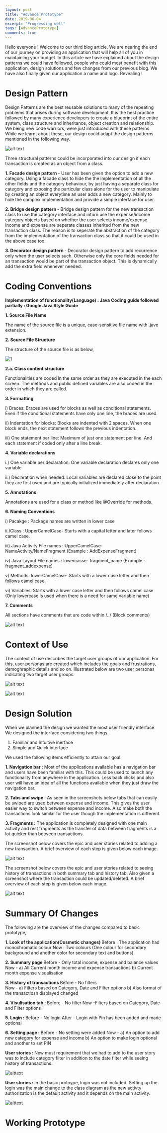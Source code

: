 ```yaml
---
layout: post
title: "Advance Prototype"
date: 2019-06-04
excerpt: "Progressing well"
tags: [AdvancePrototype]
comments: true
---
```


Hello everyone ! Welcome to our third blog article. We are nearing the end of our journey on providing an application that will help all of you in maintaining your budget. In this article we have explained about the design patterns we could have followed, people who could most benefit with this application, design solutions and few changes from our previous blog. We have also finally given our application a name and logo. Revealing !  

<h1><b>Design Pattern</b></h1>

Design Patterns are the best reusable solutions to many of the repeating problems that arises during software development. It is the best practice followed by many experience developers to create a blueprint of the entire system, class structure and inheritance, object creation and relationship. We being new code warriors, were just introduced with these patterns. While we learnt about these, our design could adapt the design patterns mentioned in the following way. 

![alt text](https://live.staticflickr.com/65535/47961790128_3c1a5dc28a_o_d.jpg)

Three structural patterns could be incorporated into our design if each transaction is created as an object from a class. 

<b> 1. Facade design pattern </b> - User has been given the option to add a new category. Using a facade class to hide the the implementation of all the other fields and the category behaviour, by just having a separate class for category and exposing the particular class alone for the user to manipulate by creating an object everytime an user adds a new category. Mainly to hide the complex implementation and provide a simple interface for user. 

<b> 2. Bridge design pattern </b> - Bridge design pattern for the new transaction class to use the category interface and inturn use the expense/income category objects based on whether the user selects income/expense. Income and expense are seperate classes inherited from the new transaction class. The reason is to seperate the abstraction of the category from the implementation of the transaction class so that it could be used in the above case too. 

<b> 3. Decorator design pattern </b> - Decorator design pattern to add recurrence only when the user selects such. Otherwise only the core fields needed for an transaction would be part of the transaction object. This is dynamically add the extra field whenever needed. 


<h1><b>Coding Conventions</b></h1>

<b> Implementation of functionality(Language) : Java</b>
<b> Coding guide followed partially : Google Java Style Guide</b> 

<b>1. Source File Name</b>

The name of the source file is a unique, case-sensitive file name with .jave extension.

<b>2. Source File Structure</b>

The structure of the source file is as below,

<img src="https://live.staticflickr.com/65535/47978008436_305cdab65f_m_d.jpg" alt="1" align="center">

<b>2.a. Class content structure</b>

Functionalities are coded in the same order as they are executed in the each screen. The methods and public defined variables are also coded in the order in which they are called. 

<b>3. Formatting</b>

i) Braces: Braces are used for blocks as well as conditional statements. Even if the conditional statements have only one line, the braces are used.

ii) Indentation for blocks: Blocks are indented with 2 spaces. When one block ends, the next statement follows the  previous indentation.

iii) One statement per line: Maximum of just one statement per line. And each statement if coded only after a line break. 

<b>4. Variable declarations </b>

i.) One variable per declaration: One variable declaration declares only one variable 

ii.) Declaration when needed: Local variables are declared close to the point they are first used and are typically initialized immediately after declaration. 

<b>5. Annotations</b> 

Annotations are used for a class or method like @Override for methods.

<b>6. Naming Conventions</b>

i) Pacakge : Package names are written in lower case

ii.)Class : UpperCamelCase- Starts with a capital letter and later follows camel case.

iii) Java Activity File names : UpperCamelCase- NameActivity/NameFragment (Example : AddExpenseFragment) 

iv) Java Layout File names : lowercasse- fragment_name (Example : fragment_addexpense) 

v) Methods: lowerCamelCase- Starts with a lower case letter and then follows camel case.

vi) Variables: Starts with a lower case letter and then follows camel case (Only lowercase is used when there is a need for same variable name) 

<b>7. Comments</b>

All sections have comments that are code within  /*..*/ (Block comments) 

![alt text](https://live.staticflickr.com/65535/47984797453_87ce6d133a_o_d.png)

<h1><b>Context of Use</b></h1>

The context of use describes the target user groups of our application. For this, user personas are created which includes the goals and frustrations, demoghraphic details and so on. Illustrated below are two user personas indicating two target user groups.

![alt text](https://live.staticflickr.com/65535/47977675311_a4a460112e_o_d.png)

![alt text](https://live.staticflickr.com/65535/47977642763_4a7f40a518_o_d.png)

<h1><b>Design Solution</b></h1>

When we planned the design we wanted the most user friendly interface. We designed the interface considering two things. 

1. Familiar and Intuitive inerface
2. Simple and Quick interface  

We used the following items efficiently to attain our goal. 

<b>1. Navigation bar :</b> Most of the applications available has a navigation bar and users have been familiar with this. This could be used to launch any functionality from anywhere in the application. Less back clicks and also user will have an idea of all the functions available when they just draw the navigation bar. 

<b>2. Tabs and swipe :</b> As seen in the screenshots below tabs that can easily be swiped are used between expense and income. This gives the user easier way to switch between expense and income. Also make both the transactions look similar for the user though the implementation is different. 

<b>3. Fragments :</b> The application is completely designed with one main activity and rest fragments as the transfer of data between fragments is a lot quicker than between transactions. 

The screenshot below covers the epic and user stories related to adding a new transaction. A brief overview of each step is given below each image. 

![alt text](https://live.staticflickr.com/65535/47962127853_44953b0f6e_o_d.jpg)

The screenshot below covers the epic and user stories related to seeing history of transactions in both summary tab and history tab. Also given a screenshot where the transaction could be updated/deleted. A brief overview of each step is given below each image. 

![alt text](https://live.staticflickr.com/65535/47962158142_760918710e_o_d.jpg)


<h1><b>Summary Of Changes</b></h1>

The following are the overview of the changes compared to basic prototype, 

<b>1. Look of the application(Cosmetic changes) </b>
Before : The application had monochromatic colour 
Now : Two colours (One colour for secondary background and another color for secondary text and buttons) 

<b>2. Summary page </b>
Before - Only total income, expense and balance values  
Now - a) All Current month income and expense transactions 
      b) Current month expense visualisation 

<b>3.  History of transactions  </b>
Before - No filters  
Now - a) Filters based on Category, Date and Filter options 
      b) Also format of the transactiosn displayed changed 

<b>4. Visulisation tab : </b>
Before - No filter 
Now -Filters based on Category, Date and Filter options  

<b>5. Login : </b>
Before - No login 
After - Login with Pin has been added and made optional 

<b>6. Setting page : </b>
Before - No setting were added 
Now - a) An option to add new category for expense and income
      b) An option to make login optional and another to set PIN 
      
<b>User stories : </b> 
New must requirement that we had to add to the user story was to include category filter in addition to the date filter while seeing history of transactions. 

![alttext](https://live.staticflickr.com/65535/47985414511_5d5f823171_o_d.png) 

<b>User stories : </b> 
In the basic protoype, login was not included. Setting up the login was the main change to the class diagram as the new activty authorization is the default activity and it depends on the main activity. 

![alttext](https://live.staticflickr.com/65535/47985583391_fd569da11c_o_d.jpg) 
      
<h1><b>Working Prototype</b></h1>
